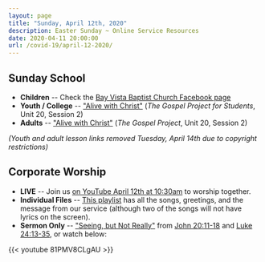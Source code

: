 ```yaml
---
layout: page
title: "Sunday, April 12th, 2020"
description: Easter Sunday ~ Online Service Resources
date: 2020-04-11 20:00:00
url: /covid-19/april-12-2020/
---
```

## Sunday School

- **Children** -- Check the [Bay Vista Baptist Church Facebook page](https://www.facebook.com/groups/68059906209/)
- **Youth / College** -- ["Alive with Christ"](http://files.djs-consulting.com/site-assets/2020-04-12-youth-ss.pdf) (_The Gospel Project for Students_, Unit 20, Session 2)
- **Adults** -- ["Alive with Christ"](http://files.djs-consulting.com/site-assets/2020-04-12-adult-ss.pdf) (_The Gospel Project_, Unit 20, Session 2)

_(Youth and adult lesson links removed Tuesday, April 14th due to copyright restrictions)_

## Corporate Worship

- **LIVE** -- Join us [on YouTube April 12th at 10:30am](https://www.youtube.com/watch?v=Dodg29OOSHA) to worship together.
- **Individual Files** -- [This playlist](https://www.youtube.com/playlist?list=PLdltai4xtI5gT5pN_kufdqI4iCL4S8dUx) has all the songs, greetings, and the message from our service (although two of the songs will not have lyrics on the screen).
- **Sermon Only** -- ["Seeing, but Not Really"](/2020/04/seeing-but-not-really/) from [John 20:11-18](https://www.biblegateway.com/passage/?search=John+20%3A11-18&version=NIV) and [Luke 24:13-35](https://www.biblegateway.com/passage/?search=Luke+24%3A13-35&version=NIV), or watch below:

{{< youtube 81PMV8CLgAU >}}
